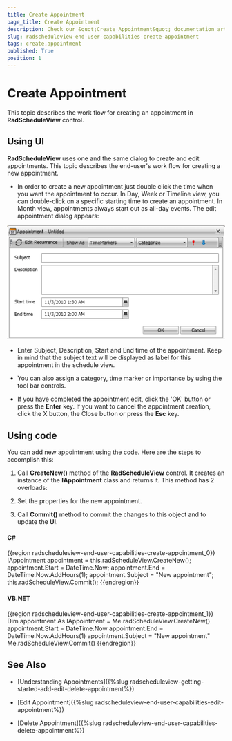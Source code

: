 ```yaml
---
title: Create Appointment
page_title: Create Appointment
description: Check our &quot;Create Appointment&quot; documentation article for the RadScheduleView {{ site.framework_name }} control.
slug: radscheduleview-end-user-capabilities-create-appointment
tags: create,appointment
published: True
position: 1
---
```


# Create Appointment

This topic describes the work flow for creating an appointment in __RadScheduleView__ control.      

## Using UI

__RadScheduleView__ uses one and the same dialog to create and edit appointments. This topic describes the end-user's work flow for creating a new appointment.        

* In order to create a new appointment just double click the time when you want the appointment to occur. In Day, Week or Timeline view, you can double-click on a specific starting time to create an appointment. In Month view, appointments always start out as all-day events. The edit appointment dialog appears:

![RadScheduleView Create Appointment](images/radscheduleview_end_user_capabilities_create_appointment_01.png)

* Enter Subject, Description, Start and End time of the appointment. Keep in mind that the subject text will be displayed as label for this appointment in the schedule view.

* You can also assign a category, time marker or importance by using the tool bar controls.

* If you have completed the appointment edit, click the 'OK' button or press the __Enter__ key. If you want to cancel the appointment creation, click the X button, the Close button or press the __Esc__ key.

## Using code

You can add new appointment using the code. Here are the steps to accomplish this:

1. Call __CreateNew()__ method of the __RadScheduleView__ control. It creates an instance of the __IAppointment__ class and returns it. This method has 2 overloads:

1. Set the properties for the new appointment.

1. Call __Commit()__ method to commit the changes to this object and to update the __UI__.
          

#### __C#__

{{region radscheduleview-end-user-capabilities-create-appointment_0}}
	IAppointment appointment = this.radScheduleView.CreateNew();
	appointment.Start = DateTime.Now;
	appointment.End = DateTime.Now.AddHours(1);
	appointment.Subject = "New appointment";
	this.radScheduleView.Commit();
{{endregion}}

#### __VB.NET__

{{region radscheduleview-end-user-capabilities-create-appointment_1}}
	Dim appointment As IAppointment = Me.radScheduleView.CreateNew()
	appointment.Start = DateTime.Now
	appointment.End = DateTime.Now.AddHours(1)
	appointment.Subject = "New appointment"
	Me.radScheduleView.Commit()
{{endregion}}

## See Also

 * [Understanding Appointments]({%slug radscheduleview-getting-started-add-edit-delete-appointment%})

 * [Edit Appointment]({%slug radscheduleview-end-user-capabilities-edit-appointment%})

 * [Delete Appointment]({%slug radscheduleview-end-user-capabilities-delete-appointment%})
